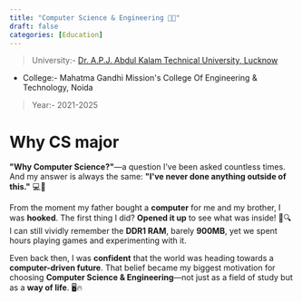 ```yaml
---
title: "Computer Science & Engineering 👨‍💻"
draft: false
categories: [Education]
--- 
```


> University:- [Dr. A.P.J. Abdul Kalam Technical University, Lucknow](https://en.wikipedia.org/wiki/Dr._A._P._J._Abdul_Kalam_Technical_University,_Lucknow)

- College:- Mahatma Gandhi Mission's College Of Engineering & Technology, Noida 

> Year:- 2021-2025

# Why CS major

**"Why Computer Science?"**—a question I’ve been asked countless times. And my answer is always the same: **"I've never done anything outside of this."** 💻🚀  

From the moment my father bought a **computer** for me and my brother, I was **hooked**. The first thing I did? **Opened it up** to see what was inside! 🔧🔍 I can still vividly remember the **DDR1 RAM**, barely **900MB**, yet we spent hours playing games and experimenting with it.  

Even back then, I was **confident** that the world was heading towards a **computer-driven future**. That belief became my biggest motivation for choosing **Computer Science & Engineering**—not just as a field of study but as a **way of life**. 🖥️🔥

